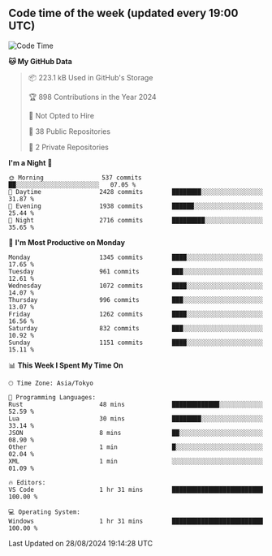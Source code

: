 ## Code time of the week (updated every 19:00 UTC)

<!--START_SECTION:waka-->
![Code Time](http://img.shields.io/badge/Code%20Time-3%2C601%20hrs%2054%20mins-blue)

**🐱 My GitHub Data** 

> 📦 223.1 kB Used in GitHub's Storage 
 > 
> 🏆 898 Contributions in the Year 2024
 > 
> 🚫 Not Opted to Hire
 > 
> 📜 38 Public Repositories 
 > 
> 🔑 2 Private Repositories 
 > 
**I'm a Night 🦉** 

```text
🌞 Morning                537 commits         ██░░░░░░░░░░░░░░░░░░░░░░░   07.05 % 
🌆 Daytime                2428 commits        ████████░░░░░░░░░░░░░░░░░   31.87 % 
🌃 Evening                1938 commits        ██████░░░░░░░░░░░░░░░░░░░   25.44 % 
🌙 Night                  2716 commits        █████████░░░░░░░░░░░░░░░░   35.65 % 
```
📅 **I'm Most Productive on Monday** 

```text
Monday                   1345 commits        ████░░░░░░░░░░░░░░░░░░░░░   17.65 % 
Tuesday                  961 commits         ███░░░░░░░░░░░░░░░░░░░░░░   12.61 % 
Wednesday                1072 commits        ████░░░░░░░░░░░░░░░░░░░░░   14.07 % 
Thursday                 996 commits         ███░░░░░░░░░░░░░░░░░░░░░░   13.07 % 
Friday                   1262 commits        ████░░░░░░░░░░░░░░░░░░░░░   16.56 % 
Saturday                 832 commits         ███░░░░░░░░░░░░░░░░░░░░░░   10.92 % 
Sunday                   1151 commits        ████░░░░░░░░░░░░░░░░░░░░░   15.11 % 
```


📊 **This Week I Spent My Time On** 

```text
🕑︎ Time Zone: Asia/Tokyo

💬 Programming Languages: 
Rust                     48 mins             █████████████░░░░░░░░░░░░   52.59 % 
Lua                      30 mins             ████████░░░░░░░░░░░░░░░░░   33.14 % 
JSON                     8 mins              ██░░░░░░░░░░░░░░░░░░░░░░░   08.90 % 
Other                    1 min               █░░░░░░░░░░░░░░░░░░░░░░░░   02.04 % 
XML                      1 min               ░░░░░░░░░░░░░░░░░░░░░░░░░   01.09 % 

🔥 Editors: 
VS Code                  1 hr 31 mins        █████████████████████████   100.00 % 

💻 Operating System: 
Windows                  1 hr 31 mins        █████████████████████████   100.00 % 
```


 Last Updated on 28/08/2024 19:14:28 UTC
<!--END_SECTION:waka-->